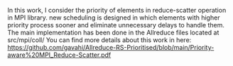 In this work, I consider the priority of elements in reduce-scatter operation in MPI library.
new scheduling is designed in which elements with higher priority process sooner and eliminate unnecessary delays to handle them.
The main implementation has been done in the Allreduce files located at src/mpi/coll/
You can find more details about this work in here:
https://github.com/gavahi/Allreduce-RS-Prioritised/blob/main/Priority-aware%20MPI_Reduce-Scatter.pdf
